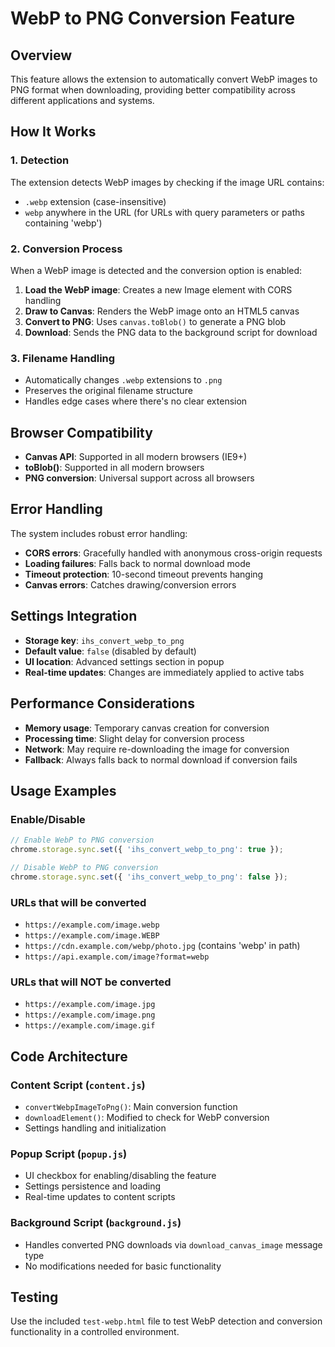 # WebP to PNG Conversion Feature

## Overview
This feature allows the extension to automatically convert WebP images to PNG format when downloading, providing better compatibility across different applications and systems.

## How It Works

### 1. Detection
The extension detects WebP images by checking if the image URL contains:
- `.webp` extension (case-insensitive)
- `webp` anywhere in the URL (for URLs with query parameters or paths containing 'webp')

### 2. Conversion Process
When a WebP image is detected and the conversion option is enabled:

1. **Load the WebP image**: Creates a new Image element with CORS handling
2. **Draw to Canvas**: Renders the WebP image onto an HTML5 canvas
3. **Convert to PNG**: Uses `canvas.toBlob()` to generate a PNG blob
4. **Download**: Sends the PNG data to the background script for download

### 3. Filename Handling
- Automatically changes `.webp` extensions to `.png`
- Preserves the original filename structure
- Handles edge cases where there's no clear extension

## Browser Compatibility
- **Canvas API**: Supported in all modern browsers (IE9+)
- **toBlob()**: Supported in all modern browsers
- **PNG conversion**: Universal support across all browsers

## Error Handling
The system includes robust error handling:
- **CORS errors**: Gracefully handled with anonymous cross-origin requests
- **Loading failures**: Falls back to normal download mode
- **Timeout protection**: 10-second timeout prevents hanging
- **Canvas errors**: Catches drawing/conversion errors

## Settings Integration
- **Storage key**: `ihs_convert_webp_to_png`
- **Default value**: `false` (disabled by default)
- **UI location**: Advanced settings section in popup
- **Real-time updates**: Changes are immediately applied to active tabs

## Performance Considerations
- **Memory usage**: Temporary canvas creation for conversion
- **Processing time**: Slight delay for conversion process
- **Network**: May require re-downloading the image for conversion
- **Fallback**: Always falls back to normal download if conversion fails

## Usage Examples

### Enable/Disable
```javascript
// Enable WebP to PNG conversion
chrome.storage.sync.set({ 'ihs_convert_webp_to_png': true });

// Disable WebP to PNG conversion  
chrome.storage.sync.set({ 'ihs_convert_webp_to_png': false });
```

### URLs that will be converted
- `https://example.com/image.webp`
- `https://example.com/image.WEBP`
- `https://cdn.example.com/webp/photo.jpg` (contains 'webp' in path)
- `https://api.example.com/image?format=webp`

### URLs that will NOT be converted
- `https://example.com/image.jpg`
- `https://example.com/image.png`
- `https://example.com/image.gif`

## Code Architecture

### Content Script (`content.js`)
- `convertWebpImageToPng()`: Main conversion function
- `downloadElement()`: Modified to check for WebP conversion
- Settings handling and initialization

### Popup Script (`popup.js`)
- UI checkbox for enabling/disabling the feature
- Settings persistence and loading
- Real-time updates to content scripts

### Background Script (`background.js`)
- Handles converted PNG downloads via `download_canvas_image` message type
- No modifications needed for basic functionality

## Testing
Use the included `test-webp.html` file to test WebP detection and conversion functionality in a controlled environment.
